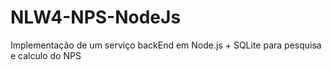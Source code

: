 # NLW4-NPS-NodeJs
Implementação de um serviço backEnd em Node.js + SQLite para pesquisa e calculo do NPS
